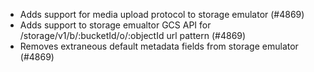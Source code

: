 - Adds support for media upload protocol to storage emulator (#4869)
- Adds support to storage emualtor GCS API for /storage/v1/b/:bucketId/o/:objectId url pattern (#4869)
- Removes extraneous default metadata fields from storage emulator (#4869)
